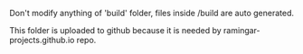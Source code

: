 Don't modify anything of 'build' folder, files inside /build are auto generated.

This folder is uploaded to github because it is needed by ramingar-projects.github.io repo.